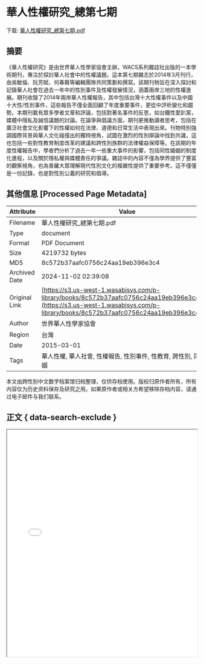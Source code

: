# 華人性權研究_總第七期

<!-- tcd_download_link -->
下载: <a href="../華人性權研究_總第七期.pdf" download>華人性權研究_總第七期.pdf</a>
<!-- tcd_download_link_end -->

## 摘要

<!-- tcd_abstract -->
《華人性權研究》是由世界華人性學家協會主辦，WACS系列雜誌社出版的一本學術期刊，專注於探討華人社會中的性權議題。這本第七期雜志於2014年3月刊行，由吳敏倫、阮芳賦、何春蕤等編輯團隊共同策劃和撰寫。該期刊物旨在深入探討和記錄華人社會在過去一年中的性別事件及性權發展情況，涵蓋兩岸三地的性權進展。期刊收錄了2014年兩岸華人性權報告，其中包括台灣十大性權事件以及中國十大性/性別事件，這些報告不僅全面回顧了年度重要事件，更從中評析變化和趨勢。本期刊載有眾多學者文章和評論，包括對著名事件的反思，如台鐵性愛趴案，媒體中隱私及誠信議題的討論。在論爭與倡議方面，期刊更推動讀者思考，包括在廣泛社會文化影響下的性權如何在法律、道德和日常生活中表現出來。刊物特別強調國際背景與華人文化碰撞出的獨特視角，試圖在激烈的性別辯論中找到共識，這也包括一些對性教育制度改革的建議和跨性別族群的法律權益保障等。在該期的年度性權報告中，學者們分析了過去一年一些重大事件的影響，包括同性婚姻的制度化進程，以及關於隱私權與媒體責任的爭議。雜誌中的內容不僅為學界提供了豐富的觀察視角，也為普羅大眾理解現代性別文化的複雜性提供了重要參考。這不僅僅是一份記錄，也是對性別公義的研究和倡導。

<!-- tcd_abstract_end -->

## 其他信息 [Processed Page Metadata]

| Attribute       | Value                                  |
|-----------------|----------------------------------------|
| Filename        | 華人性權研究_總第七期.pdf                             |
| Type            | document                                 |
| Format          | PDF Document                               |
| Size            | 4219732 bytes                           |
| MD5             | 8c572b37aafc0756c24aa19eb396e3c4                                  |
| Archived Date   | 2024-11-02 02:39:08                             |
| Original Link   | [https://s3.us-west-1.wasabisys.com/p-library/books/8c572b37aafc0756c24aa19eb396e3c4.pdf](https://s3.us-west-1.wasabisys.com/p-library/books/8c572b37aafc0756c24aa19eb396e3c4.pdf)                         |
| Author          | 世界華人性學家協會                               |
| Region          | 台灣                               |
| Date            | 2015-03-01                                 |
| Tags            | 華人性權, 華人社會, 性權報告, 性別事件, 性教育, 跨性別, 同性婚姻                                 |

本文由跨性别中文数字档案馆归档整理，仅供存档使用。版权归原作者所有，所有内容仅为历史资料保存及研究之用。如果原作者或相关方希望移除存档内容，请通过电子邮件与我们联系。

## 正文 { data-search-exclude }

<!-- tcd_main_text -->
<iframe src="../華人性權研究_總第七期.pdf" width="100%" height="600px">
    <p>无法显示PDF，请下载查看。</p>
</iframe>
<!-- tcd_main_text_end -->

